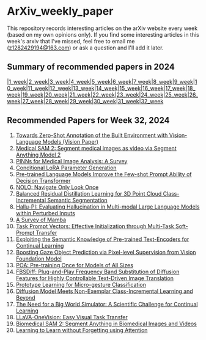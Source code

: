 # ArXiv_weekly_paper
This repository records interesting articles on the arXiv website every week (based on my own opinions only).
If you find some interesting articles in this week's arxiv that I've missed, feel free to email me (z1282429194@163.com) or ask a question and I'll add it later.

## Summary of recommended papers in 2024
<!-- | | | | |
|--------|--------|--------|--------| -->
|[1_week](https://github.com/Fatflower/ArXiv_weekly_paper/blob/main/2024/1_week.md)|[2_week](https://github.com/Fatflower/ArXiv_weekly_paper/blob/main/2024/2_week.md)|[3_week](https://github.com/Fatflower/ArXiv_weekly_paper/blob/main/2024/3_week.md)|[4_week](https://github.com/Fatflower/ArXiv_weekly_paper/blob/main/2024/4_week.md)|[5_week](https://github.com/Fatflower/ArXiv_weekly_paper/blob/main/2024/5_week.md)|[6_week](https://github.com/Fatflower/ArXiv_weekly_paper/blob/main/2024/6_week.md)|[7_week](https://github.com/Fatflower/ArXiv_weekly_paper/blob/main/2024/7_week.md)|[8_week](https://github.com/Fatflower/ArXiv_weekly_paper/blob/main/2024/8_week.md)|[9_week](https://github.com/Fatflower/ArXiv_weekly_paper/blob/main/2024/9_week.md)|[10_week](https://github.com/Fatflower/ArXiv_weekly_paper/blob/main/2024/10_week.md)|[11_week](https://github.com/Fatflower/ArXiv_weekly_paper/blob/main/2024/11_week.md)|[12_week](https://github.com/Fatflower/ArXiv_weekly_paper/blob/main/2024/12_week.md)|[13_week](https://github.com/Fatflower/ArXiv_weekly_paper/blob/main/2024/13_week.md)|[14_week](https://github.com/Fatflower/ArXiv_weekly_paper/blob/main/2024/14_week.md)|[15_week](https://github.com/Fatflower/ArXiv_weekly_paper/blob/main/2024/15_week.md)|[16_week](https://github.com/Fatflower/ArXiv_weekly_paper/blob/main/2024/16_week.md)|[17_week](https://github.com/Fatflower/ArXiv_weekly_paper/blob/main/2024/17_week.md)|[18_week](https://github.com/Fatflower/ArXiv_weekly_paper/blob/main/2024/18_week.md)|[19_week](https://github.com/Fatflower/ArXiv_weekly_paper/blob/main/2024/19_week.md)|[20_week](https://github.com/Fatflower/ArXiv_weekly_paper/blob/main/2024/20_week.md)|[21_week](https://github.com/Fatflower/ArXiv_weekly_paper/blob/main/2024/21_week.md)|[22_week](https://github.com/Fatflower/ArXiv_weekly_paper/blob/main/2024/22_week.md)|[23_week](https://github.com/Fatflower/ArXiv_weekly_paper/blob/main/2024/23_week.md)|[24_week](https://github.com/Fatflower/ArXiv_weekly_paper/blob/main/2024/24_week.md)|[25_week](https://github.com/Fatflower/ArXiv_weekly_paper/blob/main/2024/25_week.md)|[26_week](https://github.com/Fatflower/ArXiv_weekly_paper/blob/main/2024/26_week.md)|[27_week](https://github.com/Fatflower/ArXiv_weekly_paper/blob/main/2024/27_week.md)|[28_week](https://github.com/Fatflower/ArXiv_weekly_paper/blob/main/2024/28_week.md)|[29_week](https://github.com/Fatflower/ArXiv_weekly_paper/blob/main/2024/29_week.md)|[30_week](https://github.com/Fatflower/ArXiv_weekly_paper/blob/main/2024/30_week.md)|[31_week](https://github.com/Fatflower/ArXiv_weekly_paper/blob/main/2024/31_week.md)|[32_week](https://github.com/Fatflower/ArXiv_weekly_paper/blob/main/2024/32_week.md)



<!-- | | | | | -->

## Recommended Papers for Week 32, 2024
1. [Towards Zero-Shot Annotation of the Built Environment with Vision-Language Models (Vision Paper)](https://arxiv.org/abs/2408.00932)
2. [Medical SAM 2: Segment medical images as video via Segment Anything Model 2](https://arxiv.org/abs/2408.00874)
3. [PINNs for Medical Image Analysis: A Survey](https://arxiv.org/abs/2408.01026)
4. [Conditional LoRA Parameter Generation](https://arxiv.org/abs/2408.01415)
5. [Pre-trained Language Models Improve the Few-shot Prompt Ability of Decision Transformer](https://arxiv.org/abs/2408.01402)
6. [NOLO: Navigate Only Look Once](https://arxiv.org/abs/2408.01384)
7. [Balanced Residual Distillation Learning for 3D Point Cloud Class-Incremental Semantic Segmentation](https://arxiv.org/abs/2408.01356)
8. [Hallu-PI: Evaluating Hallucination in Multi-modal Large Language Models within Perturbed Inputs](https://arxiv.org/abs/2408.01355)
9. [A Survey of Mamba](https://arxiv.org/abs/2408.01129)
10. [Task Prompt Vectors: Effective Initialization through Multi-Task Soft-Prompt Transfer](https://arxiv.org/abs/2408.01119)
11. [Exploiting the Semantic Knowledge of Pre-trained Text-Encoders for Continual Learning](https://arxiv.org/abs/2408.01076)
12. [Boosting Gaze Object Prediction via Pixel-level Supervision from Vision Foundation Model](https://arxiv.org/abs/2408.01044)
13. [POA: Pre-training Once for Models of All Sizes](https://arxiv.org/abs/2408.01031)
14. [FBSDiff: Plug-and-Play Frequency Band Substitution of Diffusion Features for Highly Controllable Text-Driven Image Translation](https://arxiv.org/abs/2408.00998)
15. [Prototype Learning for Micro-gesture Classification](https://arxiv.org/abs/2408.03097)
16. [Diffusion Model Meets Non-Exemplar Class-Incremental Learning and Beyond](https://arxiv.org/abs/2408.02983)
17. [The Need for a Big World Simulator: A Scientific Challenge for Continual Learning](https://arxiv.org/abs/2408.02930)
18. [LLaVA-OneVision: Easy Visual Task Transfer](https://arxiv.org/abs/2408.03326)
19. [Biomedical SAM 2: Segment Anything in Biomedical Images and Videos](https://arxiv.org/abs/2408.03286)
20. [Learning to Learn without Forgetting using Attention](https://arxiv.org/abs/2408.03219)